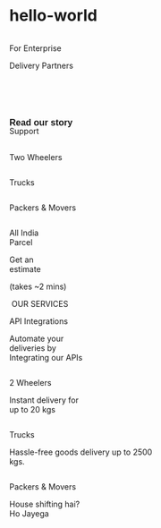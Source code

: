 # hello-world

<!DOCTYPE html>
<html lang="en">

<head>
    <meta charset="UTF-8">
    <meta name="viewport" content="width=device-width, initial-scale=1.0">
    <title>Document</title>
    <link rel="stylesheet" href="porter.css">
</head>

<body>
    <div class="nav">
        <div class="nav1">
            <img class="logo"
                src="https://dom-website-prod-cdn-web.porter.in/public/images/common/10-year-logo.svg" alt="">
        </div>
        <div class="nav1 nav3">
            <div class="nav2">
                <p class="p1">For Enterprise</p>
            </div>
            <div class="nav2">
                <p class="p2">Delivery Partners</p>
            </div>
        </div>
        <div class="nav1" style="margin-top: 2.5vh;">
            <div class="p3">Support</div>
        </div>
    </div>
    <div class="bg">
    </div>
    <span class="head">
        <div class="logo2">
            <img src="https://dom-website-prod-cdn-web.porter.in/public/images/common/10-year-banner.svg" alt="">
        </div>
        <div class="button">
            <div class="button2">
                <p style="margin-top: -2vh;padding-top: 1.2vh;font-family: 'Titillium Web',sans-serif;font-weight: 600;font-size: 1rem;">Read our story</p>
            </div>
        </div>
    </span>
    <img src="https://dom-website-prod-cdn-web.porter.in/public/assets/icons/common/location/location-picker-v2.svg"
        alt="" class="location">
    <div class="container">
        <div class="child"><img src="https://dom-website-prod-cdn-cms.porter.in/2_wheelers_274869b2af_7262e4dde4.webp"
                alt="" class="two_wheelers">
            <p class="two">Two Wheelers</p>
        </div>
        <div class="child"><img src="https://dom-website-prod-cdn-cms.porter.in/trucks_293a94a860_cc4b2d6d06.webp"
                alt="" class="two_wheelers">
            <p class="trucks">Trucks</p>
        </div>
        <div class="child"><img src="https://dom-website-prod-cdn-cms.porter.in/Pn_M_56aa8e7af2_4b05aeef37.webp" alt=""
                class="two_wheelers">
            <p class="packers">Packers & Movers</p>
        </div>
        <div class="child"><img
                src="https://dom-website-prod-cdn-cms.porter.in/all_india_courier_service_3b0f4df07f.webp" alt=""
                class="two_wheelers">
            <p class="all">All India <br> Parcel</p>
        </div>
        <div class="child1">
            <p class="get">Get an <br>estimate</p>
            <p class="take">(takes ~2 mins)</p><img src="./right_arrow.svg" alt="" class="arrow">
        </div>
    </div>
    <div class="ser">
        <img src="https://dom-website-prod-cdn-web.porter.in/public/assets/icons/home/section-header-wave.svg" alt=""
            class="design">
        <span class="services">OUR SERVICES</span>
        <img src="https://dom-website-prod-cdn-web.porter.in/public/assets/icons/home/section-header-wave.svg" alt=""
            class="design2">
    </div>
    <div class="container2">
        <div class="child2 b1">
            <div class="b11">
                <p class="api">API Integrations</p>
            </div>
            <p class="auto">Automate your <br> deliveries by <br> Integrating our APIs</p>
            <div class="arrow">
                <img src="./right_arrow.svg" alt="" class="arr">
            </div>
        </div>
        <div class="child2 b2">
            <div class="b12">
                <p class="api">2 Wheelers</p>
            </div>
            <p class="instant">Instant delivery for <br> up to 20 kgs</p>
            <div class="arrow">
                <img src="./right_arrow.svg" alt="" class="arr">
            </div>
        </div>
        <div class="child2 b3">
            <div class="b13">
                <p class="api">Trucks</p>
            </div>
            <p class="auto">Hassle-free goods delivery up to 2500 <br> kgs.</p>
            <div class="arrow">
                <img src="./right_arrow.svg" alt="" class="arr">
            </div>
        </div>
        <div class="child2 b4">
            <div class="b14">
                <p class="api">Packers & Movers</p>
            </div>
            <p class="house">House shifting hai? <br> Ho Jayega</p>
            <div class="arrow">
             
